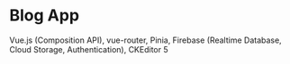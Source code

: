 # Blog App

Vue.js (Composition API), vue-router, Pinia, Firebase (Realtime Database, Cloud Storage, Authentication), CKEditor 5 
